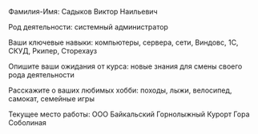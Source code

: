 Фамилия-Имя: Садыков Виктор Наильевич

Род деятельности: системный администратор

Ваши ключевые навыки: компьютеры, сервера, сети, Виндовс, 1С, СКУД, Ркипер, Сторехауз

Опишите ваши ожидания от курса: новые знания для смены своего рода деятельности

Расскажите о ваших любимых хобби: походы, лыжи, велосипед, самокат, семейные игры

Текущее место работы: ООО Байкальский Горнолыжный Курорт Гора Соболиная


